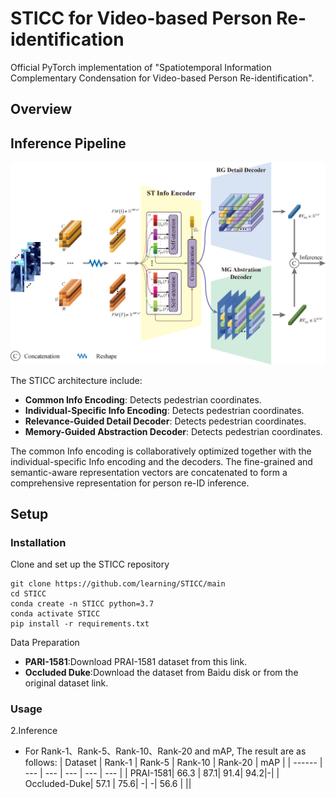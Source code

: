 # STICC for Video-based Person Re-identification
Official PyTorch implementation of "Spatiotemporal Information Complementary Condensation for Video-based Person Re-identification". 

## Overview

## Inference Pipeline

![Inference Pipeline](./figures/STICC.png)

The STICC architecture include:
- **Common Info Encoding**: Detects pedestrian coordinates.
- **Individual-Specific Info Encoding**: Detects pedestrian coordinates.
- **Relevance-Guided Detail Decoder**: Detects pedestrian coordinates.
- **Memory-Guided Abstraction Decoder**: Detects pedestrian coordinates.

The common Info encoding is collaboratively optimized together with the individual-specific Info encoding and the decoders. The fine-grained and semantic-aware representation vectors are concatenated to form a comprehensive representation for person re-ID inference. 

## Setup

### Installation

Clone and set up the STICC repository

```
git clone https://github.com/learning/STICC/main
cd STICC
conda create -n STICC python=3.7
conda activate STICC
pip install -r requirements.txt
```

Data Preparation
- **PARI-1581**:Download PRAI-1581 dataset from this link.
- **Occluded Duke**:Download the dataset from Baidu disk or from the original dataset link.

### Usage

2.Inference

   * For Rank-1、Rank-5、Rank-10、Rank-20 and mAP, The result are as follows:
   | Dataset | Rank-1 | Rank-5 | Rank-10 | Rank-20 | mAP | 
    | ------ | --- | --- | --- | --- | --- |
    | PRAI-1581| 66.3 | 87.1| 91.4| 94.2|-|
    | Occluded-Duke| 57.1 | 75.6| -| -| 56.6 |
    ||
